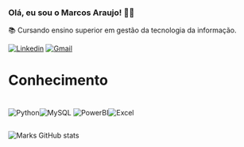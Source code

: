 
### Olá, eu sou o Marcos Araujo! 🖐🏼
📚 Cursando ensino superior em gestão da tecnologia da informação.

[![Linkedin](https://img.shields.io/badge/-LinkedIn-0A66C2?style=for-the-badge&logo=linkedin&logoColor=white)](https://www.linkedin.com/in/marcos-araújo-b20465353/)
[![Gmail](https://img.shields.io/badge/Gmail-D14836?style=for-the-badge&logo=gmail&logoColor=white)](https://mail.google.com/mail/?view=cm&to=marcosvinicius.araujoj@gmail.com)


# Conhecimento
<div style= "display: inline_block"><br>
    <img align="center" 
    alt="Python" src="https://img.shields.io/badge/python-3670A0?style=for-the-badge&logo=python&logoColor=ffdd54" /><img align="center" 
    alt="MySQL" src="https://img.shields.io/badge/mysql-4479A1.svg?style=for-the-badge&logo=mysql&logoColor=white" />
    <img align="center" 
    alt="PowerBI" src="https://img.shields.io/badge/-Power%20BI-002050?style=for-the-badge&logo=powerbi&logoColor=white" /><img align="center"
    alt="Excel" src="https://img.shields.io/badge/Microsoft_Excel-217346?style=for-the-badge&logo=microsoft-excel&logoColor=white" /><img align="center"


ㅤ
</div>

##

![Marks GitHub stats](https://github-readme-stats.vercel.app/api?username=marksaraujo&show_icons=true&theme=tokyonight&locale=pt-br)
